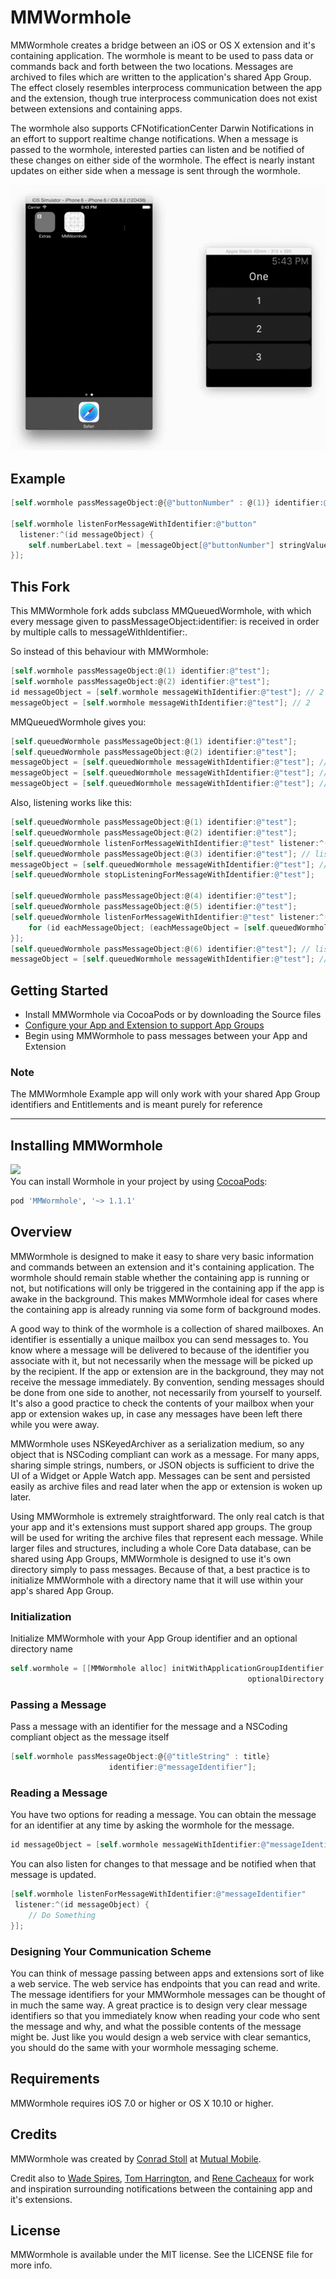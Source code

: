 # MMWormhole

MMWormhole creates a bridge between an iOS or OS X extension and it's containing application. The wormhole is meant to be used to pass data or commands back and forth between the two locations. Messages are archived to files which are written to the application's shared App Group. The effect closely resembles interprocess communication between the app and the extension, though true interprocess communication does not exist between extensions and containing apps. 

The wormhole also supports CFNotificationCenter Darwin Notifications in an effort to support realtime change notifications. When a message is passed to the wormhole, interested parties can listen and be notified of these changes on either side of the wormhole. The effect is nearly instant updates on either side when a message is sent through the wormhole.

<p align="center">
<img src="MMWormhole.gif") alt="Example App"/>
</p>

## Example

```objective-c
[self.wormhole passMessageObject:@{@"buttonNumber" : @(1)} identifier:@"button"];

[self.wormhole listenForMessageWithIdentifier:@"button" 
  listener:^(id messageObject) {
    self.numberLabel.text = [messageObject[@"buttonNumber"] stringValue];
}];
```

## This Fork

This MMWormhole fork adds subclass MMQueuedWormhole, with which every message given to passMessageObject:identifier: is received in order by multiple calls to messageWithIdentifier:.

So instead of this behaviour with MMWormhole:

```objective-c
[self.wormhole passMessageObject:@(1) identifier:@"test"];
[self.wormhole passMessageObject:@(2) identifier:@"test"];
id messageObject = [self.wormhole messageWithIdentifier:@"test"]; // 2
messageObject = [self.wormhole messageWithIdentifier:@"test"]; // 2
```

MMQueuedWormhole gives you:

```objective-c
[self.queuedWormhole passMessageObject:@(1) identifier:@"test"];
[self.queuedWormhole passMessageObject:@(2) identifier:@"test"];
messageObject = [self.queuedWormhole messageWithIdentifier:@"test"]; // 1
messageObject = [self.queuedWormhole messageWithIdentifier:@"test"]; // 2
messageObject = [self.queuedWormhole messageWithIdentifier:@"test"]; // nil
```

Also, listening works like this:

```objective-c
[self.queuedWormhole passMessageObject:@(1) identifier:@"test"];
[self.queuedWormhole passMessageObject:@(2) identifier:@"test"];
[self.queuedWormhole listenForMessageWithIdentifier:@"test" listener:^(id messageObject) { NSLog(@"%@", messageObject); }];
[self.queuedWormhole passMessageObject:@(3) identifier:@"test"]; // lister logs: 3
messageObject = [self.queuedWormhole messageWithIdentifier:@"test"]; // nil
[self.queuedWormhole stopListeningForMessageWithIdentifier:@"test"];

[self.queuedWormhole passMessageObject:@(4) identifier:@"test"];
[self.queuedWormhole passMessageObject:@(5) identifier:@"test"];
[self.queuedWormhole listenForMessageWithIdentifier:@"test" listener:^(id messageObject) {
    for (id eachMessageObject; (eachMessageObject = [self.queuedWormhole messageWithIdentifier:@"test"]); ) NSLog(@"%@", eachMessageObject);
}];
[self.queuedWormhole passMessageObject:@(6) identifier:@"test"]; // listener logs: 4 5 6
messageObject = [self.queuedWormhole messageWithIdentifier:@"test"]; // nil
```

## Getting Started

- Install MMWormhole via CocoaPods or by downloading the Source files
- [Configure your App and Extension to support App Groups](https://developer.apple.com/library/ios/documentation/General/Conceptual/ExtensibilityPG/ExtensionScenarios.html)
- Begin using MMWormhole to pass messages between your App and Extension

### Note

The MMWormhole Example app will only work with your shared App Group identifiers and Entitlements and is meant purely for reference

---
## Installing MMWormhole
<img src="https://cocoapod-badges.herokuapp.com/v/MMWormhole/badge.png"/><br/>
You can install Wormhole in your project by using [CocoaPods](https://github.com/cocoapods/cocoapods):

```Ruby
pod 'MMWormhole', '~> 1.1.1'
```

## Overview

MMWormhole is designed to make it easy to share very basic information and commands between an extension and it's containing application. The wormhole should remain stable whether the containing app is running or not, but notifications will only be triggered in the containing app if the app is awake in the background. This makes MMWormhole ideal for cases where the containing app is already running via some form of background modes. 

A good way to think of the wormhole is a collection of shared mailboxes. An identifier is essentially a unique mailbox you can send messages to. You know where a message will be delivered to because of the identifier you associate with it, but not necessarily when the message will be picked up by the recipient. If the app or extension are in the background, they may not receive the message immediately. By convention, sending messages should be done from one side to another, not necessarily from yourself to yourself. It's also a good practice to check the contents of your mailbox when your app or extension wakes up, in case any messages have been left there while you were away.

MMWormhole uses NSKeyedArchiver as a serialization medium, so any object that is NSCoding compliant can work as a message. For many apps, sharing simple strings, numbers, or JSON objects is sufficient to drive the UI of a Widget or Apple Watch app. Messages can be sent and persisted easily as archive files and read later when the app or extension is woken up later.

Using MMWormhole is extremely straightforward. The only real catch is that your app and it's extensions must support shared app groups. The group will be used for writing the archive files that represent each message. While larger files and structures, including a whole Core Data database, can be shared using App Groups, MMWormhole is designed to use it's own directory simply to pass messages. Because of that, a best practice is to initialize MMWormhole with a directory name that it will use within your app's shared App Group.

### Initialization

Initialize MMWormhole with your App Group identifier and an optional directory name

```objective-c
self.wormhole = [[MMWormhole alloc] initWithApplicationGroupIdentifier:@"group.com.mutualmobile.wormhole"
                                                     optionalDirectory:@"wormhole"];
```

### Passing a Message

Pass a message with an identifier for the message and a NSCoding compliant object as the message itself

```objective-c
[self.wormhole passMessageObject:@{@"titleString" : title} 
                      identifier:@"messageIdentifier"];

```

### Reading a Message

You have two options for reading a message. You can obtain the message for an identifier at any time by asking the wormhole for the message. 

```objective-c
id messageObject = [self.wormhole messageWithIdentifier:@"messageIdentifier"];
```

You can also listen for changes to that message and be notified when that message is updated.

```objective-c
[self.wormhole listenForMessageWithIdentifier:@"messageIdentifier" 
 listener:^(id messageObject) {
    // Do Something
}];

```

### Designing Your Communication Scheme

You can think of message passing between apps and extensions sort of like a web service. The web service has endpoints that you can read and write. The message identifiers for your MMWormhole messages can be thought of in much the same way. A great practice is to design very clear message identifiers so that you immediately know when reading your code who sent the message and why, and what the possible contents of the message might be. Just like you would design a web service with clear semantics, you should do the same with your wormhole messaging scheme.


## Requirements

MMWormhole requires iOS 7.0 or higher or OS X 10.10 or higher.


## Credits

MMWormhole was created by [Conrad Stoll](http://conradstoll.com) at [Mutual Mobile](http://www.mutualmobile.com).

Credit also to [Wade Spires](https://devforums.apple.com/people/mindsaspire), [Tom Harrington](https://twitter.com/atomicbird), and [Rene Cacheaux](https://twitter.com/rcachatx) for work and inspiration surrounding notifications between the containing app and it's extensions.

## License

MMWormhole is available under the MIT license. See the LICENSE file for more info.
